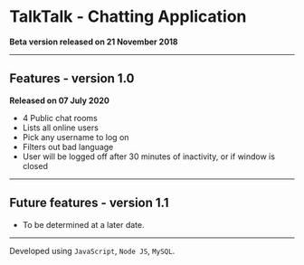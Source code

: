 # TalkTalk - Chatting Application

**Beta version released on 21 November 2018**

***

## Features - version 1.0

**Released on 07 July 2020**

- 4 Public chat rooms
- Lists all online users
- Pick any username to log on
- Filters out bad language
- User will be logged off after 30 minutes of inactivity, or if window is closed

***

## Future features - version 1.1

- To be determined at a later date.
	
***

Developed using `JavaScript`, `Node JS`, `MySQL`.